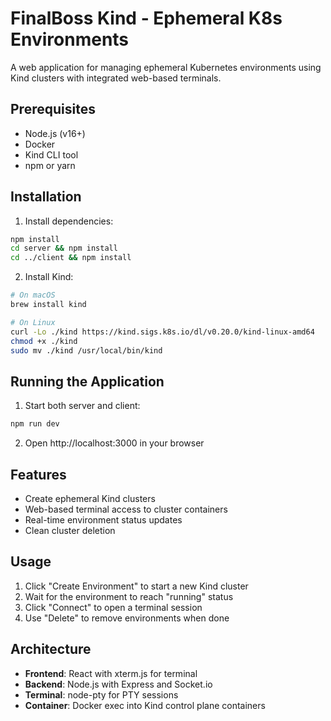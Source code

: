 # FinalBoss Kind - Ephemeral K8s Environments

A web application for managing ephemeral Kubernetes environments using Kind clusters with integrated web-based terminals.

## Prerequisites

- Node.js (v16+)
- Docker
- Kind CLI tool
- npm or yarn

## Installation

1. Install dependencies:
```bash
npm install
cd server && npm install
cd ../client && npm install
```

2. Install Kind:
```bash
# On macOS
brew install kind

# On Linux
curl -Lo ./kind https://kind.sigs.k8s.io/dl/v0.20.0/kind-linux-amd64
chmod +x ./kind
sudo mv ./kind /usr/local/bin/kind
```

## Running the Application

1. Start both server and client:
```bash
npm run dev
```

2. Open http://localhost:3000 in your browser

## Features

- Create ephemeral Kind clusters
- Web-based terminal access to cluster containers
- Real-time environment status updates
- Clean cluster deletion

## Usage

1. Click "Create Environment" to start a new Kind cluster
2. Wait for the environment to reach "running" status
3. Click "Connect" to open a terminal session
4. Use "Delete" to remove environments when done

## Architecture

- **Frontend**: React with xterm.js for terminal
- **Backend**: Node.js with Express and Socket.io
- **Terminal**: node-pty for PTY sessions
- **Container**: Docker exec into Kind control plane containers
